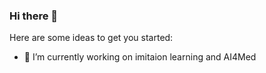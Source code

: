### Hi there 👋


Here are some ideas to get you started:

- 🔭 I’m currently working on imitaion learning and AI4Med

